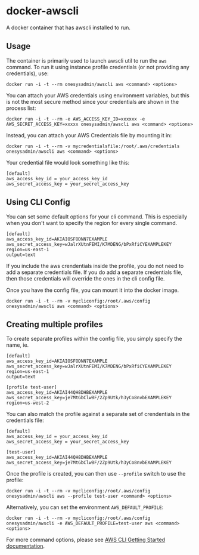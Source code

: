 docker-awscli
=============

A docker container that has awscli installed to run.

## Usage

The container is primarily used to launch awscli util to run the `aws` command.  To run it using instance profile credentials (or not providing any credentials), use:

```docker run -i -t --rm onesysadmin/awscli aws <command> <options>```

You can attach your AWS credentials using environment variables, but this is not the most secure method since your credentials are shown in the process list:

```docker run -i -t --rm -e AWS_ACCESS_KEY_ID=xxxxxx -e AWS_SECRET_ACCESS_KEY=xxxxx onesysadmin/awscli aws <command> <options>```

Instead, you can attach your AWS Credentials file by mounting it in:

```docker run -i -t --rm -v mycredentialsfile:/root/.aws/credentials onesysadmin/awscli aws <command> <options>```

Your credential file would look something like this:

```
[default]
aws_access_key_id = your_access_key_id
aws_secret_access_key = your_secret_access_key
```

## Using CLI Config

You can set some default options for your cli command.  This is especially when you don't want to specify the region for every single command.

```
[default]
aws_access_key_id=AKIAIOSFODNN7EXAMPLE
aws_secret_access_key=wJalrXUtnFEMI/K7MDENG/bPxRfiCYEXAMPLEKEY
region=us-east-1
output=text
```

If you include the aws crendentials inside the profile, you do not need to add a separate credentials file.  If you do add a separate credentials file, then those credentials will override the ones in the cli config file.

Once you have the config file, you can mount it into the docker image.

```docker run -i -t --rm -v mycliconfig:/root/.aws/config onesysadmin/awscli aws <command> <options>```

## Creating multiple profiles

To create separate profiles within the config file, you simply specify the name, ie.

```
[default]
aws_access_key_id=AKIAIOSFODNN7EXAMPLE
aws_secret_access_key=wJalrXUtnFEMI/K7MDENG/bPxRfiCYEXAMPLEKEY
region=us-east-1
output=text

[profile test-user]
aws_access_key_id=AKIAI44QH8DHBEXAMPLE
aws_secret_access_key=je7MtGbClwBF/2Zp9Utk/h3yCo8nvbEXAMPLEKEY
region=us-west-2
```

You can also match the profile against a separate set of crendentials in the credentials file:

```
[default]
aws_access_key_id = your_access_key_id
aws_secret_access_key = your_secret_access_key

[test-user]
aws_access_key_id=AKIAI44QH8DHBEXAMPLE
aws_secret_access_key=je7MtGbClwBF/2Zp9Utk/h3yCo8nvbEXAMPLEKEY
```

Once the profile is created, you can then use `--profile` switch to use the profile:

```docker run -i -t --rm -v mycliconfig:/root/.aws/config onesysadmin/awscli aws --profile test-user <command> <options>```

Alternatively, you can set the environment `AWS_DEFAULT_PROFILE`:

```docker run -i -t --rm -v mycliconfig:/root/.aws/config onesysadmin/awscli -e AWS_DEFAULT_PROFILE=test-user aws <command> <options>```

For more command options, please see [AWS CLI Getting Started documentation](http://docs.aws.amazon.com/cli/latest/userguide/cli-chap-getting-started.html).
